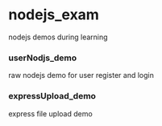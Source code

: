 # nodejs_exam
nodejs demos during learning

### userNodjs_demo
raw nodejs demo for user register and login
### expressUpload_demo
express file upload demo

